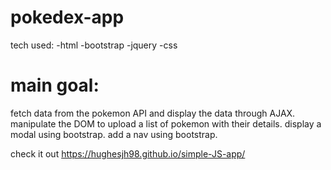 # pokedex-app
 tech used:
 -html
 -bootstrap
 -jquery
 -css
 
 # main goal:
 fetch data from the pokemon API and display the data through AJAX.
 manipulate the DOM to upload a list of pokemon with their details.
 display a modal using bootstrap. 
 add a nav using bootstrap.

check it out https://hughesjh98.github.io/simple-JS-app/
